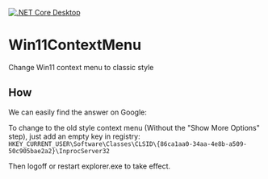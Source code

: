 [![.NET Core Desktop](https://github.com/fz0000/Win11ContextMenu/actions/workflows/dotnet-desktop.yml/badge.svg)](https://github.com/fz0000/Win11ContextMenu/actions/workflows/dotnet-desktop.yml)

# Win11ContextMenu
Change Win11 context menu to classic style

## How

We can easily find the answer on Google:

To change to the old style context menu (Without the "Show More Options" step), just add an empty key in registry:
`HKEY_CURRENT_USER\Software\Classes\CLSID\{86ca1aa0-34aa-4e8b-a509-50c905bae2a2}\InprocServer32`

Then logoff or restart explorer.exe to take effect.
